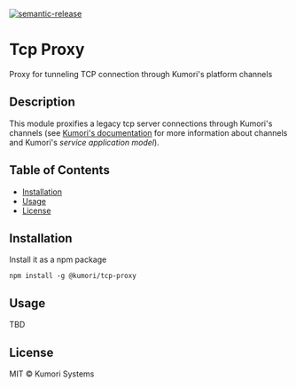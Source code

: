 [![semantic-release](https://img.shields.io/badge/%20%20%F0%9F%93%A6%F0%9F%9A%80-semantic--release-e10079.svg)](https://github.com/semantic-release/semantic-release)

# Tcp Proxy

Proxy for tunneling TCP connection through Kumori's platform channels

## Description

This module proxifies a legacy tcp server connections through Kumori's channels (see [Kumori's documentation](https://github.com/kumori-systems/documentation) for more information about channels and Kumori's _service application model_).


## Table of Contents

* [Installation](#installation)
* [Usage](#usage)
* [License](#license)

## Installation

Install it as a npm package

    npm install -g @kumori/tcp-proxy

## Usage

TBD

## License

MIT © Kumori Systems